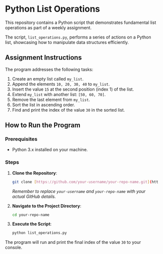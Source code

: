 # Python List Operations

This repository contains a Python script that demonstrates fundamental list operations as part of a weekly assignment.

The script, `list_operations.py`, performs a series of actions on a Python list, showcasing how to manipulate data structures efficiently.

## **Assignment Instructions**

The program addresses the following tasks:

1.  Create an empty list called `my_list`.
2.  Append the elements `10, 20, 30, 40` to `my_list`.
3.  Insert the value `15` at the second position (index 1) of the list.
4.  Extend `my_list` with another list: `[50, 60, 70]`.
5.  Remove the last element from `my_list`.
6.  Sort the list in ascending order.
7.  Find and print the index of the value `30` in the sorted list.

## **How to Run the Program**

### **Prerequisites**

-   Python 3.x installed on your machine.

### **Steps**

1.  **Clone the Repository**:
    ```bash
    git clone [https://github.com/your-username/your-repo-name.git](https://github.com/your-username/your-repo-name.git)
    ```
    *Remember to replace `your-username` and `your-repo-name` with your actual GitHub details.*

2.  **Navigate to the Project Directory**:
    ```bash
    cd your-repo-name
    ```

3.  **Execute the Script**:
    ```bash
    python list_operations.py
    ```

The program will run and print the final index of the value `30` to your console.
